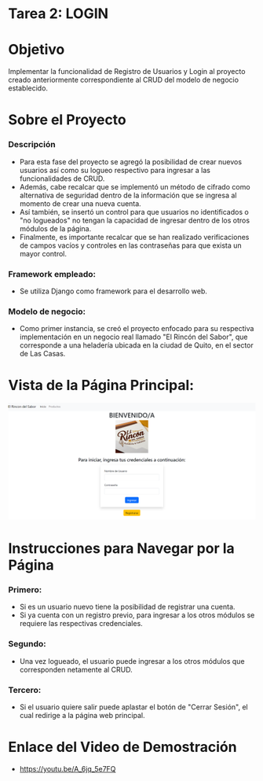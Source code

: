 # Tarea 2: LOGIN

# Objetivo
Implementar la funcionalidad de Registro de Usuarios y Login al proyecto creado anteriormente correspondiente al CRUD del modelo de negocio establecido. 

# Sobre el Proyecto
### Descripción
- Para esta fase del proyecto se agregó la posibilidad de crear nuevos usuarios así como su logueo respectivo para ingresar a las funcionalidades de CRUD.
- Además, cabe recalcar que se implementó un método de cifrado como alternativa de seguridad dentro de la información que se ingresa al momento de crear una nueva cuenta.
- Así también, se insertó un control para que usuarios no identificados o "no logueados" no tengan la capacidad de ingresar dentro de los otros módulos de la página.
- Finalmente, es importante recalcar que se han realizado verificaciones de campos vacíos y controles en las contraseñas para que exista un mayor control.
  
### Framework empleado:
- Se utiliza Django como framework para el desarrollo web.

### Modelo de negocio:
- Como primer instancia, se creó el proyecto enfocado para su respectiva implementación en un negocio real llamado "El Rincón del Sabor",
  que corresponde a una heladería ubicada en la ciudad de Quito, en el sector de Las Casas.

# Vista de la Página Principal:
![Imagen](https://raw.githubusercontent.com/DeividN21/Tarea2_LOGIN/81a8ccde0b42158aa402e355e5099b39d8ec4b01/Captura%20de%20pantalla%202024-10-12%20200103.png)

# Instrucciones para Navegar por la Página
### Primero:
- Si es un usuario nuevo tiene la posibilidad de registrar una cuenta.
- Si ya cuenta con un registro previo, para ingresar a los otros módulos se requiere las respectivas credenciales.

### Segundo:
- Una vez logueado, el usuario puede ingresar a los otros módulos que corresponden netamente al CRUD.

### Tercero:
- Si el usuario quiere salir puede aplastar el botón de "Cerrar Sesión", el cual redirige a la página web principal.

# Enlace del Video de Demostración
- https://youtu.be/A_6jq_5e7FQ 
